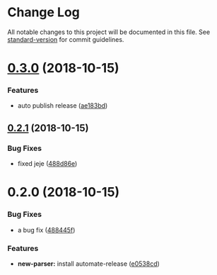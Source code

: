 # Change Log

All notable changes to this project will be documented in this file. See [standard-version](https://github.com/conventional-changelog/standard-version) for commit guidelines.

<a name="0.3.0"></a>
# [0.3.0](https://github.com/EmanuelGenially/test-automate-release/compare/v0.2.1...v0.3.0) (2018-10-15)


### Features

* auto publish release ([ae183bd](https://github.com/EmanuelGenially/test-automate-release/commit/ae183bd))



<a name="0.2.1"></a>
## [0.2.1](https://github.com/EmanuelGenially/test-automate-release/compare/v0.2.0...v0.2.1) (2018-10-15)


### Bug Fixes

* fixed jeje ([488d86e](https://github.com/EmanuelGenially/test-automate-release/commit/488d86e))



<a name="0.2.0"></a>
# 0.2.0 (2018-10-15)


### Bug Fixes

* a bug fix ([488445f](https://github.com/EmanuelGenially/test-automate-release/commit/488445f))


### Features

* **new-parser:** install automate-release ([e0538cd](https://github.com/EmanuelGenially/test-automate-release/commit/e0538cd))
